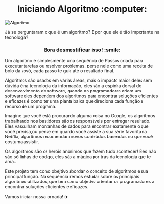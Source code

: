 
<h1 align="center"> Iniciando Algoritmo :computer:</h1>


![Algoritmo](https://img.shields.io/badge/Algoritmo-O%20inicio%20pela%20fant%C3%A1stica%20m%C3%A1gia%20da%20programa%C3%A7%C3%A3o-brightgreen)

<p align="justify">Já se perguntaram o que é um algoritmo? E por que ele é tão importante na tecnologia? 
  
<h3 align="center"> Bora desmestificar isso! :smile:</h3>
Um algoritmo é simplesmente uma sequência de Passos criada para executar tarefas ou resolver problemas, pense nele como uma receita de bolo da vovó, cada passo te guia até o resultado final.

Algoritmos são usados em várias áreas, mais o impacto maior deles sem dúvida é na tecnologia da informação, 
eles são a espinha dorsal do desenvolvimento de software, quando os programadores criam um software eles dependem dos algoritmos para encontrar soluções eficientes e eficazes
é como ter uma planta baixa que direciona cada função e recurso de um programa. 

Imagine que você está procurando alguma coisa no Google,
os algoritmos trabalhando nos bastidores são os responsáveis por entregar resultado. Eles vasculham montanhas de dados para encontrar exatamente o que você precisa,ou pense em quando você assiste a sua série favorita na Netflix, algoritmos recomendam novos conteúdos baseados no que você costuma assistir.

Os algoritmos são os heróis anônimos que fazem tudo acontecer! 
Eles não são só linhas de código, eles são a mágica por trás da tecnologia que te ama..

Este projeto tem como obejtivo abordar o conceito de algoritmos e sua principal função.
Na sequência iremos estudar sobre os principais algoritmos utilizados,  que tem como objetivo orientar os programadores a encontrar suluções eficientes e eficazes.

Vamos iniciar nossa jornada! :airplane:<p>
